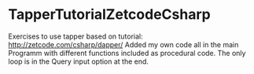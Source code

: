 # TapperTutorialZetcodeCsharp
Exercises to use tapper based on tutorial: http://zetcode.com/csharp/dapper/
Added my own code all in the main Programm with different functions included as procedural code. The only loop is in the Query input option at the end.
